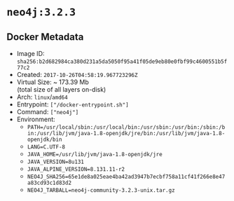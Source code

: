 # `neo4j:3.2.3`

## Docker Metadata

- Image ID: `sha256:b2d682984ca380d231a5da5050f95a41f05de9eb80e0fbf99c4600551b5f77c2`
- Created: `2017-10-26T04:58:19.967723296Z`
- Virtual Size: ~ 173.39 Mb  
  (total size of all layers on-disk)
- Arch: `linux`/`amd64`
- Entrypoint: `["/docker-entrypoint.sh"]`
- Command: `["neo4j"]`
- Environment:
  - `PATH=/usr/local/sbin:/usr/local/bin:/usr/sbin:/usr/bin:/sbin:/bin:/usr/lib/jvm/java-1.8-openjdk/jre/bin:/usr/lib/jvm/java-1.8-openjdk/bin`
  - `LANG=C.UTF-8`
  - `JAVA_HOME=/usr/lib/jvm/java-1.8-openjdk/jre`
  - `JAVA_VERSION=8u131`
  - `JAVA_ALPINE_VERSION=8.131.11-r2`
  - `NEO4J_SHA256=65e1de8a025eae4ba42ad3947b7ecbf758a11cf41f266e8e47a83cd93c1d83d2`
  - `NEO4J_TARBALL=neo4j-community-3.2.3-unix.tar.gz`
